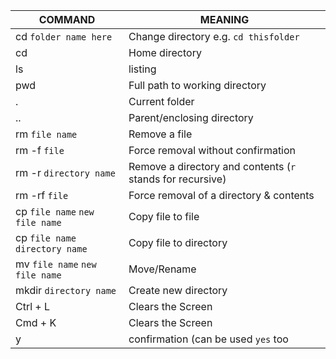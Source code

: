 
|  COMMAND  |    MEANING     |
| ----------- | ----------- |
| cd `folder name here` | Change directory e.g. `cd thisfolder`|
| cd  | Home directory |
| ls  | listing |
| pwd  | Full path to working directory |
|  . | Current folder |
|  .. |  Parent/enclosing directory |
|  rm `file name`| Remove a file |
|  rm -f `file`| Force removal without confirmation |
|  rm -r `directory name`| Remove a directory and contents (`r` stands for recursive) |
|  rm -rf `file`| Force removal of a directory & contents |
|  cp `file name` `new file name`| Copy file to file |
|  cp `file name` `directory name`| Copy file to directory |
|  mv `file name` `new file name`| Move/Rename |
|  mkdir `directory name`| Create new directory |
|  Ctrl + L| Clears the Screen |
| Cmd + K| Clears the Screen |
| y| confirmation (can be used `yes` too |

